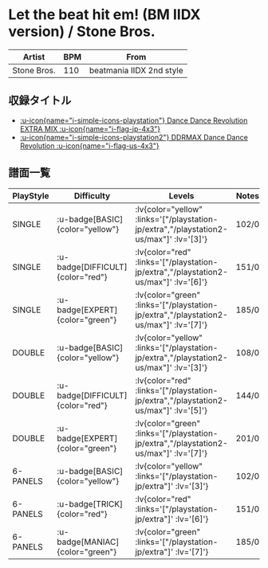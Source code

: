 # Let the beat hit em! (BM IIDX version) / Stone Bros.

|Artist|BPM|From|
|------|---|----|
|Stone Bros.|110|beatmania IIDX 2nd style|

## 収録タイトル

- [ :u-icon{name="i-simple-icons-playstation"} Dance Dance Revolution EXTRA MIX :u-icon{name="i-flag-jp-4x3"} ](/playstation-jp/extra)
- [ :u-icon{name="i-simple-icons-playstation2"} DDRMAX Dance Dance Revolution :u-icon{name="i-flag-us-4x3"} ](/playstation2-us/max)

## 譜面一覧

|PlayStyle|Difficulty|Levels|Notes|Movie|
|---------|----------|------|-----|-----|
|SINGLE| :u-badge[BASIC]{color="yellow"} | :lv{color="yellow" :links='["/playstation-jp/extra","/playstation2-us/max"]' :lv='[3]'} |102/0||
|SINGLE| :u-badge[DIFFICULT]{color="red"} | :lv{color="red" :links='["/playstation-jp/extra","/playstation2-us/max"]' :lv='[6]'} |151/0||
|SINGLE| :u-badge[EXPERT]{color="green"} | :lv{color="green" :links='["/playstation-jp/extra","/playstation2-us/max"]' :lv='[7]'} |185/0||
|DOUBLE| :u-badge[BASIC]{color="yellow"} | :lv{color="yellow" :links='["/playstation-jp/extra","/playstation2-us/max"]' :lv='[3]'} |108/0||
|DOUBLE| :u-badge[DIFFICULT]{color="red"} | :lv{color="red" :links='["/playstation-jp/extra","/playstation2-us/max"]' :lv='[5]'} |144/0||
|DOUBLE| :u-badge[EXPERT]{color="green"} | :lv{color="green" :links='["/playstation-jp/extra","/playstation2-us/max"]' :lv='[7]'} |201/0||
|6-PANELS| :u-badge[BASIC]{color="yellow"} | :lv{color="yellow" :links='["/playstation-jp/extra"]' :lv='[3]'} |102/0||
|6-PANELS| :u-badge[TRICK]{color="red"} | :lv{color="red" :links='["/playstation-jp/extra"]' :lv='[6]'} |151/0||
|6-PANELS| :u-badge[MANIAC]{color="green"} | :lv{color="green" :links='["/playstation-jp/extra"]' :lv='[7]'} |185/0||
